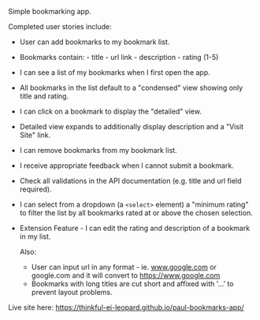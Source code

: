 Simple bookmarking app.

Completed user stories include: 

- User can add bookmarks to my bookmark list.
- Bookmarks contain: - title - url link - description - rating (1-5)
- I can see a list of my bookmarks when I first open the app.
- All bookmarks in the list default to a "condensed" view showing only title and rating.
- I can click on a bookmark to display the "detailed" view.
- Detailed view expands to additionally display description and a "Visit Site" link.
- I can remove bookmarks from my bookmark list.
- I receive appropriate feedback when I cannot submit a bookmark.
- Check all validations in the API documentation (e.g. title and url field required).
- I can select from a dropdown (a `<select>` element) a "minimum rating" to filter the list by all bookmarks rated at or above the chosen selection.
- Extension Feature - I can edit the rating and description of a bookmark in my list.
  
  Also:
  
  - User can input url in any format - ie. www.google.com or google.com and it will convert to https://www.google.com
  - Bookmarks with long titles are cut short and affixed with '...' to prevent layout problems.

Live site here: https://thinkful-ei-leopard.github.io/paul-bookmarks-app/